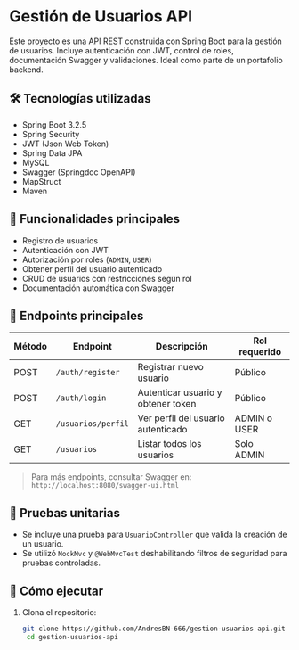 # Gestión de Usuarios API

Este proyecto es una API REST construida con Spring Boot para la gestión de usuarios. Incluye autenticación con JWT, control de roles, documentación Swagger y validaciones. Ideal como parte de un portafolio backend.

## 🛠️ Tecnologías utilizadas

- Spring Boot 3.2.5
- Spring Security
- JWT (Json Web Token)
- Spring Data JPA
- MySQL
- Swagger (Springdoc OpenAPI)
- MapStruct
- Maven

## 🔐 Funcionalidades principales

- Registro de usuarios
- Autenticación con JWT
- Autorización por roles (`ADMIN`, `USER`)
- Obtener perfil del usuario autenticado
- CRUD de usuarios con restricciones según rol
- Documentación automática con Swagger

## 📄 Endpoints principales

| Método | Endpoint           | Descripción                        | Rol requerido |
|--------|--------------------|------------------------------------|----------------|
| POST   | `/auth/register`   | Registrar nuevo usuario            | Público        |
| POST   | `/auth/login`      | Autenticar usuario y obtener token | Público        |
| GET    | `/usuarios/perfil` | Ver perfil del usuario autenticado | ADMIN o USER   |
| GET    | `/usuarios`        | Listar todos los usuarios          | Solo ADMIN     |

> Para más endpoints, consultar Swagger en: `http://localhost:8080/swagger-ui.html`

## 🧪 Pruebas unitarias

- Se incluye una prueba para `UsuarioController` que valida la creación de un usuario.
- Se utilizó `MockMvc` y `@WebMvcTest` deshabilitando filtros de seguridad para pruebas controladas.

## 🚀 Cómo ejecutar

1. Clona el repositorio:
   ```bash
   git clone https://github.com/AndresBN-666/gestion-usuarios-api.git
    cd gestion-usuarios-api
```

